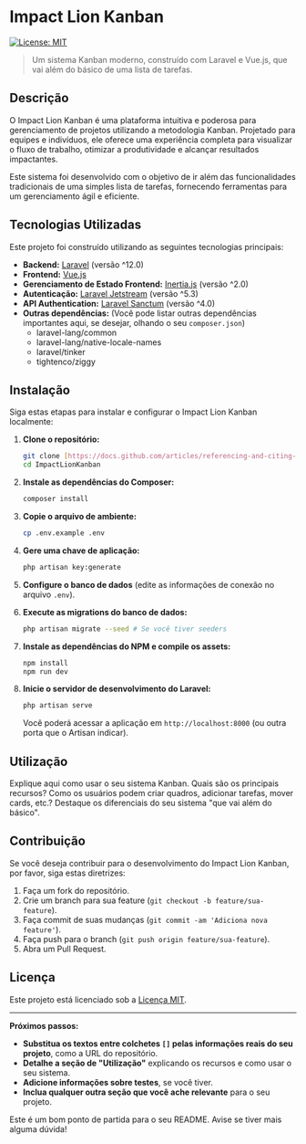 # Impact Lion Kanban

[![License: MIT](https://img.shields.io/badge/License-MIT-yellow.svg)](https://opensource.org/licenses/MIT)

> Um sistema Kanban moderno, construído com Laravel e Vue.js, que vai além do básico de uma lista de tarefas.

## Descrição

O Impact Lion Kanban é uma plataforma intuitiva e poderosa para gerenciamento de projetos utilizando a metodologia Kanban. Projetado para equipes e indivíduos, ele oferece uma experiência completa para visualizar o fluxo de trabalho, otimizar a produtividade e alcançar resultados impactantes.

Este sistema foi desenvolvido com o objetivo de ir além das funcionalidades tradicionais de uma simples lista de tarefas, fornecendo ferramentas para um gerenciamento ágil e eficiente.

## Tecnologias Utilizadas

Este projeto foi construído utilizando as seguintes tecnologias principais:

* **Backend:** [Laravel](https://laravel.com/) (versão ^12.0)
* **Frontend:** [Vue.js](https://vuejs.org/)
* **Gerenciamento de Estado Frontend:** [Inertia.js](https://inertiajs.com/) (versão ^2.0)
* **Autenticação:** [Laravel Jetstream](https://jetstream.laravel.com/) (versão ^5.3)
* **API Authentication:** [Laravel Sanctum](https://laravel.com/docs/current/sanctum) (versão ^4.0)
* **Outras dependências:** (Você pode listar outras dependências importantes aqui, se desejar, olhando o seu `composer.json`)
    * laravel-lang/common
    * laravel-lang/native-locale-names
    * laravel/tinker
    * tightenco/ziggy

## Instalação

Siga estas etapas para instalar e configurar o Impact Lion Kanban localmente:

1.  **Clone o repositório:**
    ```bash
    git clone [https://docs.github.com/articles/referencing-and-citing-content](https://docs.github.com/articles/referencing-and-citing-content)
    cd ImpactLionKanban
    ```

2.  **Instale as dependências do Composer:**
    ```bash
    composer install
    ```

3.  **Copie o arquivo de ambiente:**
    ```bash
    cp .env.example .env
    ```

4.  **Gere uma chave de aplicação:**
    ```bash
    php artisan key:generate
    ```

5.  **Configure o banco de dados** (edite as informações de conexão no arquivo `.env`).

6.  **Execute as migrations do banco de dados:**
    ```bash
    php artisan migrate --seed # Se você tiver seeders
    ```

7.  **Instale as dependências do NPM e compile os assets:**
    ```bash
    npm install
    npm run dev
    ```

8.  **Inicie o servidor de desenvolvimento do Laravel:**
    ```bash
    php artisan serve
    ```

    Você poderá acessar a aplicação em `http://localhost:8000` (ou outra porta que o Artisan indicar).

## Utilização

Explique aqui como usar o seu sistema Kanban. Quais são os principais recursos? Como os usuários podem criar quadros, adicionar tarefas, mover cards, etc.? Destaque os diferenciais do seu sistema "que vai além do básico".

## Contribuição

Se você deseja contribuir para o desenvolvimento do Impact Lion Kanban, por favor, siga estas diretrizes:

1.  Faça um fork do repositório.
2.  Crie um branch para sua feature (`git checkout -b feature/sua-feature`).
3.  Faça commit de suas mudanças (`git commit -am 'Adiciona nova feature'`).
4.  Faça push para o branch (`git push origin feature/sua-feature`).
5.  Abra um Pull Request.

## Licença

Este projeto está licenciado sob a [Licença MIT](https://opensource.org/licenses/MIT).

---

**Próximos passos:**

* **Substitua os textos entre colchetes `[]` pelas informações reais do seu projeto**, como a URL do repositório.
* **Detalhe a seção de "Utilização"** explicando os recursos e como usar o seu sistema.
* **Adicione informações sobre testes**, se você tiver.
* **Inclua qualquer outra seção que você ache relevante** para o seu projeto.

Este é um bom ponto de partida para o seu README. Avise se tiver mais alguma dúvida!